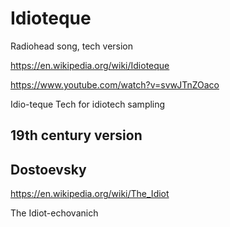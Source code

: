 # Idioteque
Radiohead song, tech version

https://en.wikipedia.org/wiki/Idioteque

https://www.youtube.com/watch?v=svwJTnZOaco 

Idio-teque Tech for idiotech sampling

19th century version
--

Dostoevsky 
--

https://en.wikipedia.org/wiki/The_Idiot

The Idiot-echovanich
